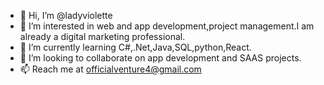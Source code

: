 - 👋 Hi, I’m @ladyviolette
- 👀 I’m interested in web and app development,project management.I am already a digital marketing professional.
- 🌱 I’m currently learning C#,.Net,Java,SQL,python,React.
- 💞️ I’m looking to collaborate on app development and SAAS projects.
- 📫 Reach me at officialventure4@gmail.com

<!---
ladyviolette/ladyviolette is a ✨ special ✨ repository because its `README.md` (this file) appears on your GitHub profile.
You can click the Preview link to take a look at your changes.
--->
